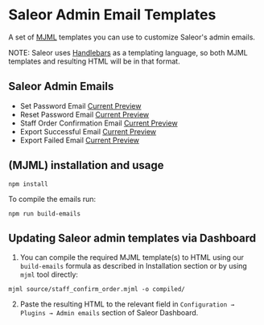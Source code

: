 # Saleor Admin Email Templates

A set of [MJML](https://mjml.io/) templates you can use to customize Saleor's admin emails.

NOTE: Saleor uses [Handlebars](https://handlebarsjs.com/) as a templating language, so both MJML templates and resulting HTML will be in that format.

## Saleor Admin Emails
* Set Password Email [Current Preview](https://htmlpreview.github.io/?https://github.com/saleor/saleor-admin-email-templates/blob/main/templated_email/compiled/set_password.html)
* Reset Password Email [Current Preview](https://htmlpreview.github.io/?https://github.com/saleor/saleor-admin-email-templates/blob/main/templated_email/compiled/password_reset.html)
* Staff Order Confirmation Email [Current Preview](https://htmlpreview.github.io/?https://github.com/saleor/saleor-admin-email-templates/blob/main/templated_email/compiled/staff_confirm_order.html)
* Export Successful Email [Current Preview](https://htmlpreview.github.io/?https://github.com/saleor/saleor-admin-email-templates/blob/main/templated_email/compiled/export_success.html)
* Export Failed Email [Current Preview](https://htmlpreview.github.io/?https://github.com/saleor/saleor-admin-email-templates/blob/main/templated_email/compiled/export_failed.html)


## (MJML) installation and usage

```shell
npm install
```

To compile the emails run:

```shell
npm run build-emails
```


## Updating Saleor admin templates via Dashboard

1. You can compile the required MJML template(s) to HTML using our `build-emails` formula as described in Installation section or by using `mjml` tool directly:
```shell
mjml source/staff_confirm_order.mjml -o compiled/
```
2. Paste the resulting HTML to the relevant field in `Configuration → Plugins → Admin emails` section of Saleor Dashboard.
